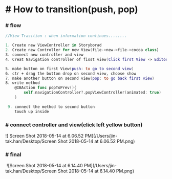 # # How to transition(push, pop)



### # flow

```Swift
//View Trasition : when information continues........

1. Create new ViewController in Storyborad
2. Create new Controller for new View(file->new->file->cocoa class)
3. connect new controller and view
4. Creat Navigation controller of fisst view(Click first View -> Editor -> Enbed in -> Navigation Controller)

5. make button on first View(push: to go to second view)
6. ctr + drag the button drop on second view, choose show
7. make another button on second view(pop: to go back first view)
8. write method
    @IBAction func popToPrev(){
        self.navigationController?.popViewController(animated: true)
    }
    
 9. connect the method to second button
    touch up inside

```



### # connect controller and view(click left yellow button)

![	Screen Shot 2018-05-14 at 6.06.52 PM](/Users/jin-tak.han/Desktop/Screen Shot 2018-05-14 at 6.06.52 PM.png)





### # final

​	![Screen Shot 2018-05-14 at 6.14.40 PM](/Users/jin-tak.han/Desktop/Screen Shot 2018-05-14 at 6.14.40 PM.png)	